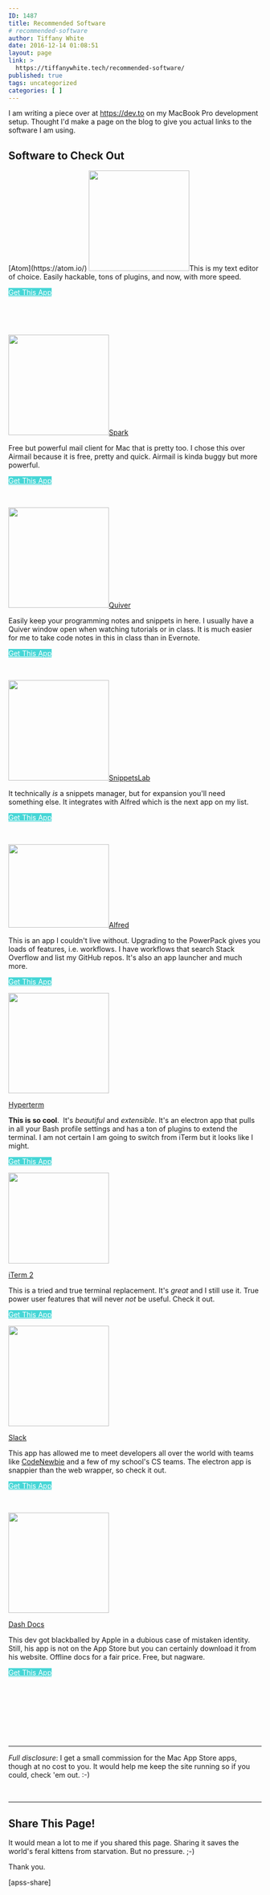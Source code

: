 ```yaml
---
ID: 1487
title: Recommended Software
# recommended-software
author: Tiffany White
date: 2016-12-14 01:08:51
layout: page
link: >
  https://tiffanywhite.tech/recommended-software/
published: true
tags: uncategorized
categories: [ ]
---
```

I am writing a piece over at <a href="https://dev.to/">https://dev.to</a> on my MacBook Pro development setup. Thought I'd make a page on the blog to give you actual links to the software I am using.
<h2>Software to Check Out</h2>
[Atom](https://atom.io/)&nbsp;<img class="size-full wp-image-1492 alignleft" src="https://helloburgh.me/wp-content/uploads/2016/12/atom-e1481355627759.png" alt="" width="200" height="200">This is my text editor of choice. Easily hackable, tons of plugins, and now, with more speed.

<a class="fasc-button fasc-size-xlarge fasc-type-flat ico-fa fasc-ico-before fa-apple" style="background-color: #46d6d6; color: #ffffff;" target="_blank" rel="noopener noreferrer" href="https://atom.io/">Get This App</a>

&nbsp;

&nbsp;

<img class="alignleft size-full wp-image-1493" src="https://helloburgh.me/wp-content/uploads/2016/12/Spark-e1481356228125.png" alt="" width="200" height="200">[Spark](https://sparkmailapp.com/)

Free but powerful mail client for Mac that is pretty too. I chose this over Airmail because it is free, pretty and quick. Airmail is kinda buggy but more powerful.

<a class="fasc-button fasc-size-xlarge fasc-type-flat ico-fa fasc-ico-before fa-apple" style="background-color: #46d6d6; color: #ffffff;" target="_blank" rel="noopener noreferrer" href="https://sparkmailapp.com/">Get This App</a>

&nbsp;

<img class="alignleft size-full wp-image-1494" src="https://helloburgh.me/wp-content/uploads/2016/12/quiver-e1481356559423.png" alt="" width="200" height="200">[Quiver](https://itunes.apple.com/us/app/quiver-programmers-notebook/id866773894?mt=12&amp;at=+1001lnT5&amp;ct=That+Mac+Nerd+iOS)

Easily keep your programming notes and snippets in here. I usually have a Quiver window open when watching tutorials or in class. It is much easier for me to take code notes in this in class than in&nbsp;Evernote.

<a class="fasc-button fasc-size-xlarge fasc-type-flat ico-fa fasc-ico-before fa-apple" style="background-color: #46d6d6; color: #ffffff;" target="_blank" rel="noopener noreferrer" href="https://itunes.apple.com/us/app/quiver-programmers-notebook/id866773894?mt=12&amp;at=+1001lnT5&amp;ct=That+Mac+Nerd+iOS">Get This App</a>

&nbsp;

<img class="alignleft size-full wp-image-1495" src="https://helloburgh.me/wp-content/uploads/2016/12/SnippetsLab_icon_512x512@2x-e1481356845583.png" alt="" width="200" height="200">[SnippetsLab](https://itunes.apple.com/us/app/snippetslab/id1006087419?mt=12&amp;at=+1001lnT5&amp;ct=That+Mac+Nerd+iOS)

It technically *is* a snippets manager, but for expansion you'll need something else. It integrates with Alfred which is the next app on my list.

<a class="fasc-button fasc-size-xlarge fasc-type-flat ico-fa fasc-ico-before fa-apple" style="background-color: #46d6d6; color: #ffffff;" target="_blank" rel="noopener noreferrer" href="https://itunes.apple.com/us/app/snippetslab/id1006087419?mt=12&amp;at=+1001lnT5&amp;ct=That+Mac+Nerd+iOS">Get This App</a>

&nbsp;

<img class="alignleft size-full wp-image-1496" src="https://helloburgh.me/wp-content/uploads/2016/12/alfred_logo-e1481357036493.png" alt="" width="200" height="166">[Alfred](https://www.alfredapp.com/)

This is an app I couldn't live without. Upgrading to the PowerPack gives you loads of features, i.e. workflows. I have workflows that search&nbsp;Stack Overflow and list my GitHub repos. It's also an app launcher and much more.

<a class="fasc-button fasc-size-xlarge fasc-type-flat ico-fa fasc-ico-before fa-apple" style="background-color: #46d6d6; color: #ffffff;" target="_blank" rel="noopener noreferrer" href="https://www.alfredapp.com/">Get This App</a>

<img class="alignleft wp-image-1515" src="https://helloburgh.me/wp-content/uploads/2016/12/hyperterm-e1481694778725.png" alt="" width="200" height="200">

[Hyperterm](https://hyper.is/)

**This is so cool**. &nbsp;It's *beautiful* and *extensible*. It's an electron app that pulls in all your Bash profile settings and has a ton of plugins to extend the terminal. I am not certain I am going to switch from iTerm but it looks like I might.

<a class="fasc-button fasc-size-xlarge fasc-type-flat ico-fa fasc-ico-before fa-apple" style="background-color: #46d6d6; color: #ffffff;" target="_blank" rel="noopener noreferrer" href="https://hyper.is/">Get This App</a>

<img class="alignleft size-full wp-image-1516" src="https://helloburgh.me/wp-content/uploads/2016/12/iterm2-icon-300x272-e1481695289660.jpg" alt="" width="200" height="181">

[iTerm 2](http://iterm2.com/)

This is a tried and true terminal replacement. It's *great* and I still use it. True power user features that will never *not* be useful. Check it out.

<a class="fasc-button fasc-size-xlarge fasc-type-flat ico-fa fasc-ico-before fa-apple" style="background-color: #46d6d6; color: #ffffff;" target="_blank" rel="noopener noreferrer" href="http://iterm2.com/">Get This App</a>

<img class="alignleft size-full wp-image-1526" src="https://helloburgh.me/wp-content/uploads/2016/12/Slack-e1481696498849.png" alt="" width="200" height="200">

[Slack](https://slack.com/downloads/osx)

This app has allowed me to meet developers all over the world with teams like&nbsp;[CodeNewbie](https://codenewbie.typeform.com/to/uwsWlZ) and a few of my school's CS teams. The electron app is snappier than the web wrapper, so check it out.

<a class="fasc-button fasc-size-xlarge fasc-type-flat ico-fa fasc-ico-before fa-apple" style="background-color: #46d6d6; color: #ffffff;" target="_blank" rel="noopener noreferrer" href="https://slack.com/downloads/osx">Get This App</a>

&nbsp;

<img class="alignleft size-full wp-image-77" src="https://helloburgh.me/wp-content/uploads/2015/01/2015-01-28-19-00-52-e1481960384742.png" alt="" width="200" height="200">

[Dash Docs](https://kapeli.com/dash)

This dev got blackballed by Apple in a dubious case of mistaken identity. Still, his app is not on the App Store but you can certainly download it from his website. Offline docs for a fair price. Free, but nagware.

<a class="fasc-button fasc-size-xlarge fasc-type-flat ico-fa fasc-ico-before fa-apple" style="background-color: #46d6d6; color: #ffffff;" target="_blank" rel="noopener noreferrer" href="https://kapeli.com/dash">Get This App</a>

&nbsp;

&nbsp;

&nbsp;

&nbsp;

<hr>

*Full disclosure*: I get a small commission for the Mac App Store apps, though at no cost to you. It would help me keep the site running so if you could, check 'em out. :-)

&nbsp;

<hr>

<h2>Share This Page!</h2>
It would mean a lot to me if you shared this page. Sharing it saves the world's feral kittens from starvation. But no pressure. ;-)

Thank you.

[apss-share]